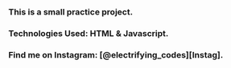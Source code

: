 ### This is a small practice project.

### Technologies Used: HTML & Javascript.

### Find me on Instagram: [@electrifying_codes][Instag].

[Instgram]: https://www.instagram.com/electrifying_codes